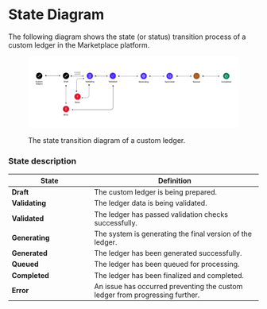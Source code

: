 # State Diagram

The following diagram shows the state (or status) transition process of a custom ledger in the Marketplace platform.

<figure><img src="../../../../.gitbook/assets/state_diagram_custom_ledger.png" alt=""><figcaption><p>The state transition diagram of a custom ledger.</p></figcaption></figure>

### State description

<table data-full-width="false"><thead><tr><th width="152">State</th><th>Definition</th></tr></thead><tbody><tr><td><strong>Draft</strong></td><td>The custom ledger is being prepared.</td></tr><tr><td><strong>Validating</strong></td><td>The ledger data is being validated.</td></tr><tr><td><strong>Validated</strong></td><td>The ledger has passed validation checks successfully.</td></tr><tr><td><strong>Generating</strong></td><td>The system is generating the final version of the ledger.</td></tr><tr><td><strong>Generated</strong></td><td>The ledger has been generated successfully.</td></tr><tr><td><strong>Queued</strong></td><td>The ledger has been queued for processing.</td></tr><tr><td><strong>Completed</strong></td><td>The ledger has been finalized and completed.</td></tr><tr><td><strong>Error</strong></td><td>An issue has occurred preventing the custom ledger from progressing further.</td></tr></tbody></table>
